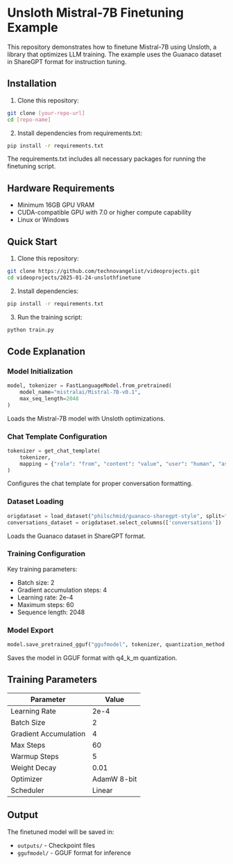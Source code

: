 # Unsloth Mistral-7B Finetuning Example

This repository demonstrates how to finetune Mistral-7B using Unsloth, a library that optimizes LLM training. The example uses the Guanaco dataset in ShareGPT format for instruction tuning.

## Installation

1. Clone this repository:
```bash
git clone [your-repo-url]
cd [repo-name]
```

2. Install dependencies from requirements.txt:
```bash
pip install -r requirements.txt
```

The requirements.txt includes all necessary packages for running the finetuning script.

## Hardware Requirements

- Minimum 16GB GPU VRAM
- CUDA-compatible GPU with 7.0 or higher compute capability
- Linux or Windows

## Quick Start

1. Clone this repository:
```bash
git clone https://github.com/technovangelist/videoprojects.git
cd videoprojects/2025-01-24-unslothfinetune
```

2. Install dependencies:
```bash
pip install -r requirements.txt
```

3. Run the training script:
```bash
python train.py
```

## Code Explanation

### Model Initialization
```python
model, tokenizer = FastLanguageModel.from_pretrained(
    model_name="mistralai/Mistral-7B-v0.1", 
    max_seq_length=2048
)
```
Loads the Mistral-7B model with Unsloth optimizations.

### Chat Template Configuration
```python
tokenizer = get_chat_template(
    tokenizer, 
    mapping = {"role": "from", "content": "value", "user": "human", "assistant": "gpt"}
)
```
Configures the chat template for proper conversation formatting.

### Dataset Loading
```python
origdataset = load_dataset("philschmid/guanaco-sharegpt-style", split="train")
conversations_dataset = origdataset.select_columns(['conversations'])
```
Loads the Guanaco dataset in ShareGPT format.

### Training Configuration
Key training parameters:
- Batch size: 2
- Gradient accumulation steps: 4
- Learning rate: 2e-4
- Maximum steps: 60
- Sequence length: 2048

### Model Export
```python
model.save_pretrained_gguf("ggufmodel", tokenizer, quantization_method = "q4_k_m")
```
Saves the model in GGUF format with q4_k_m quantization.

## Training Parameters

| Parameter | Value |
|-----------|--------|
| Learning Rate | 2e-4 |
| Batch Size | 2 |
| Gradient Accumulation | 4 |
| Max Steps | 60 |
| Warmup Steps | 5 |
| Weight Decay | 0.01 |
| Optimizer | AdamW 8-bit |
| Scheduler | Linear |

## Output

The finetuned model will be saved in:
- `outputs/` - Checkpoint files
- `ggufmodel/` - GGUF format for inference

